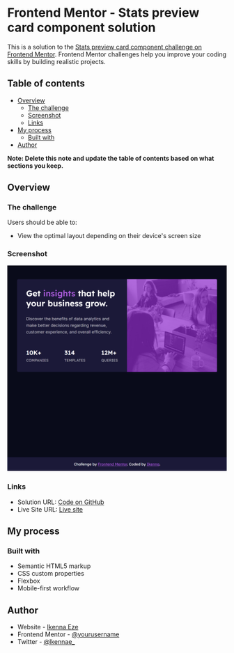# Frontend Mentor - Stats preview card component solution

This is a solution to the [Stats preview card component challenge on Frontend Mentor](https://www.frontendmentor.io/challenges/stats-preview-card-component-8JqbgoU62). Frontend Mentor challenges help you improve your coding skills by building realistic projects. 

## Table of contents

- [Overview](#overview)
  - [The challenge](#the-challenge)
  - [Screenshot](#screenshot)
  - [Links](#links)
- [My process](#my-process)
  - [Built with](#built-with)
- [Author](#author)

**Note: Delete this note and update the table of contents based on what sections you keep.**

## Overview

### The challenge

Users should be able to:

- View the optimal layout depending on their device's screen size

### Screenshot

![](./screenshot.png)

### Links

- Solution URL: [Code on GitHub](https://github.com/ikennaezef/stats-preview-component/)
- Live Site URL: [Live site](https://ikennaezef.github.io/stats-preview-component)

## My process

### Built with

- Semantic HTML5 markup
- CSS custom properties
- Flexbox
- Mobile-first workflow

## Author

- Website - [Ikenna Eze](https://ikennaezef.github.io/portfolio/)
- Frontend Mentor - [@yourusername](https://www.frontendmentor.io/profile/yourusername)
- Twitter - [@lkennae_](https://www.twitter.com/lkennae_)
